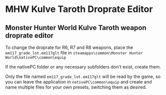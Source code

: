 # MHW Kulve Taroth Droprate Editor
Monster Hunter World Kulve Taroth weapon droprate editor
-------------------------------------------------------
To change the droprate for R6, R7 and R8 weapons, place the `em117_grade_lot.em117glt` file in `steamapps\common\Monster Hunter World\nativePC\common\equip` 
  
If the nativePC folder or any necessary subfolders don't exist, create them.  
  
Only the file named `em117_grade_lot.em117glt` will be read by the game, so you can leave the application in `nativePC\common\equip` and create and name multiple files for your own presets, switching them as desired.
